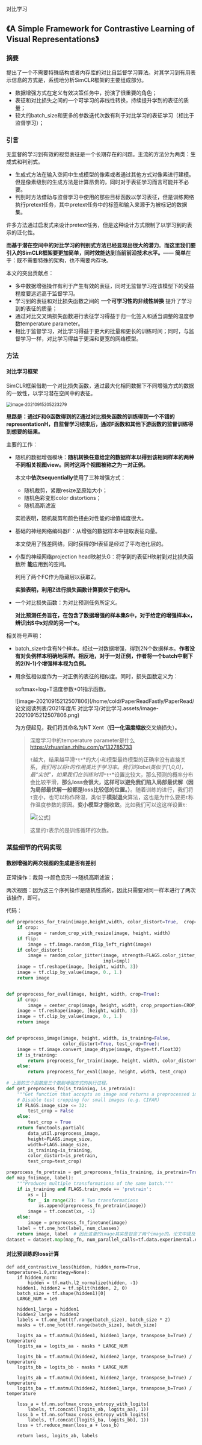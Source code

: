 对比学习

## 《A Simple Framework for Contrastive Learning of Visual Representations》

### 摘要

提出了一个不需要特殊结构或者内存库的对比自监督学习算法。对其学习到有用表示信息的方式是，系统地分析SimCLR框架的主要组成部分。

- 数据增强方式在定义有效决策任务中，扮演了很重要的角色；
- 表征和对比损失之间的一个可学习的非线性转换，持续提升学到的表征的质量；
- 较大的batch_size和更多的参数迭代次数有利于对比学习的表征学习（相比于监督学习）；

### 引言

 无监督的学习到有效的视觉表征是一个长期存在的问题。主流的方法分为两类：生成式和判别式。

- 生成式方法在输入空间中生成模型的像素或者通过其他方式对像素进行建模。但是像素级别的生成方法是计算昂贵的，同时对于表征学习而言可能并不必要。
- 判别时方法借助与监督学习中使用的那些目标函数以学习表征，但是训练网络执行pretext任务，其中pretext任务中的标签和输入来源于为被标记的数据集。

许多方法通过启发式来设计pretext任务，但是这种设计方式限制了以学习到的表示的泛化性。

**而基于潜在空间中的对比学习的判别式方法已经显现出很大的潜力**。**而这里我们要引入的SimCLR框架要更加简单，同时效能达到当前前沿技术水平。**—— **简单**在于：既不需要特殊的架构，也不需要内存块。

本文的突出贡献点：

- 多中数据增强操作有利于产生有效的表征，同时无监督学习在该模型下的受益程度要远远高于监督学习。
- 学习到的表征和对比损失函数之间的 **一个可学习性的非线性转换** 提升了学习到的表征的质量；
- 通过对比交叉熵损失函数进行表征学习得益于归一化签入和适当调整的温度参数temperature parameter。
- 相比于监督学习，对比学习得益于更大的批量和更长的训练时间；同时，与监督学习一样，对比学习得益于更深和更宽的网络模型。

### 方法

#### 对比学习框架

SimCLR框架借助一个对比损失函数，通过最大化相同数据下不同增强方式的数据的一致性，以学习潜在空间中的表征。

<img src="/home/cold/PaperReadFastly/PaperRead/论文阅读列表/2021年度/E 对比学习/对比学习.assets/image-20210915205223279.png" alt="image-20210915205223279" style="zoom:80%;" />

**思路是：通过F和G函数得到的Z通过对比损失函数的训练得到一个不错的representationH，自监督学习结束后，通过F函数和其他下游函数的监督训练得到想要的结果。**

主要的工作：

- 随机的数据增强模块：**随机转换任意给定的数据样本以得到该相同样本的两种不同相关视图view。同时这两个视图被称之为一对正例。**

    本文中**依次sequentially**使用了三种增强方式：

    - 随机裁剪，紧跟resize至原始大小；
    - 随机色彩变形color distortions；
    - 随机高斯滤波

    实验表明，随机裁剪和颜色扭曲对性能的增值幅度很大。

- 基础的神经网络编码器F：从增强的数据样本中提取表征向量。

    本文使用了残差网络，同时获得的H表征是经过了平均池化层的。

- 小型的神经网络projection head映射头G：将学到的表征H映射到对比损失函数所 **能**应用到的空间。

    利用了两个FC作为隐藏层以获取Z。

    **实验表明，利用Z进行损失函数计算要优于使用H。**

- 一个对比损失函数：为对比预测任务所定义。

    **对比预测任务旨在，在包含了数据增强的样本集S中，对于给定的增强样本x，辨识出S中x对应的另一个x。**

相关符号声明：

- batch_size中含有N个样本。经过一对数据增强，得到2N个数据样本。**作者没有对负例样本明确地采样。相反地，对于一对正例，作者将一个batch中剩下的2(N-1)个增强样本视为负例。**

- 用余弦相似度作为一对正例的表征的相似度。同时，损失函数定义为：

    softmax+log+T温度参数+01指示函数。

    ![image-20210915212507806](/home/cold/PaperReadFastly/PaperRead/论文阅读列表/2021年度/E 对比学习/对比学习.assets/image-20210915212507806.png)

    为方便起见，我们将其命名为NT Xent（**归一化温度缩放**交叉熵损失）。

    > 深度学习中的temperature parameter是什么 https://zhuanlan.zhihu.com/p/132785733
    >
    > `t`越大，结果越平滑`*t*`*的大小和模型最终模型的正确率没有直接关系，*我们可以将`t`的作用类比于学习率。我们的label类似于[1,0,0]，最“尖锐”，如果我们在训练时将*`*t*`*设置比较大，那么预测的概率分布会比较平滑，**那么loss会很大，这样可以避免我们陷入局部最优解（因为局部最优解一般都是loss比较低的位置。）**。随着训练的进行，我们将`t`变小，也可以称作降温，类似于**模拟退火**算法，这也是为什么要把`t`称作温度参数的原因。**变小模型才能收敛**。比如我们可以这这样设置`t`:
    >
    > ![[公式]](https://www.zhihu.com/equation?tex=%5Ctau%3D%5Cfrac%7B%5Ctau_0%7D%7B1%2B%5Clog%7BT%7D%7D)
    >
    > 这里的`T`表示的是训练循环的次数。



### 某些细节的代码实现

#### 数剧增强的两次视图的生成是否有差别

正常操作：裁剪-->颜色变形-->随机高斯滤波；

两次视图：因为这三个序列操作是随机性质的，因此只需要对同一样本进行了两次该操作，即可。

代码：

```python
def preprocess_for_train(image,height,width, color_distort=True,  crop=True, flip=True, impl='simclrv2'):
    if crop:
        image = random_crop_with_resize(image, height, width)
    if flip:
        image = tf.image.random_flip_left_right(image)
    if color_distort:
        image = random_color_jitter(image, strength=FLAGS.color_jitter_strength,
                                    impl=impl)
    image = tf.reshape(image, [height, width, 3])
    image = tf.clip_by_value(image, 0., 1.)
    return image


def preprocess_for_eval(image, height, width, crop=True):
    if crop:
        image = center_crop(image, height, width, crop_proportion=CROP_PROPORTION)
    image = tf.reshape(image, [height, width, 3])
    image = tf.clip_by_value(image, 0., 1.)
    return image


def preprocess_image(image, height, width, is_training=False,
                     color_distort=True, test_crop=True):
    image = tf.image.convert_image_dtype(image, dtype=tf.float32)
    if is_training:
        return preprocess_for_train(image, height, width, color_distort)
    else:
        return preprocess_for_eval(image, height, width, test_crop)
    
# 上面的三个函数是三个数剧增强方式的执行过程。
def get_preprocess_fn(is_training, is_pretrain):
    """Get function that accepts an image and returns a preprocessed image."""
    # Disable test cropping for small images (e.g. CIFAR)
    if FLAGS.image_size <= 32:
        test_crop = False
    else:
        test_crop = True
    return functools.partial(
        data_util.preprocess_image,
        height=FLAGS.image_size,
        width=FLAGS.image_size,
        is_training=is_training,
        color_distort=is_pretrain,
        test_crop=test_crop)

preprocess_fn_pretrain = get_preprocess_fn(is_training, is_pretrain=True)
def map_fn(image, label):
    """Produces multiple transformations of the same batch."""
    if is_training and FLAGS.train_mode == 'pretrain':
        xs = []
        for _ in range(2):  # Two transformations
            xs.append(preprocess_fn_pretrain(image))
        image = tf.concat(xs, -1)
    else:
        image = preprocess_fn_finetune(image)
    label = tf.one_hot(label, num_classes)
    return image, label  # 因此这里的image其实是包含了两个image的。论文中提及的两个分布，其实也没有具体的不同。
dataset = dataset.map(map_fn, num_parallel_calls=tf.data.experimental.AUTOTUNE) # 批量处理。
```

#### 对比预训练的loss计算

```
def add_contrastive_loss(hidden, hidden_norm=True, temperature=1.0,strategy=None):
    if hidden_norm:
        hidden = tf.math.l2_normalize(hidden, -1)
    hidden1, hidden2 = tf.split(hidden, 2, 0)
    batch_size = tf.shape(hidden1)[0]
    LARGE_NUM = 1e9
    
    hidden1_large = hidden1
    hidden2_large = hidden2
    labels = tf.one_hot(tf.range(batch_size), batch_size * 2)
    masks = tf.one_hot(tf.range(batch_size), batch_size)
    
    logits_aa = tf.matmul(hidden1, hidden1_large, transpose_b=True) / temperature
    logits_aa = logits_aa - masks * LARGE_NUM

    logits_bb = tf.matmul(hidden2, hidden2_large, transpose_b=True) / temperature
    logits_bb = logits_bb - masks * LARGE_NUM

    logits_ab = tf.matmul(hidden1, hidden2_large, transpose_b=True) / temperature
    logits_ba = tf.matmul(hidden2, hidden1_large, transpose_b=True) / temperature

    loss_a = tf.nn.softmax_cross_entropy_with_logits(
        labels, tf.concat([logits_ab, logits_aa], 1))
    loss_b = tf.nn.softmax_cross_entropy_with_logits(
        labels, tf.concat([logits_ba, logits_bb], 1))
    loss = tf.reduce_mean(loss_a + loss_b)

    return loss, logits_ab, labels
```